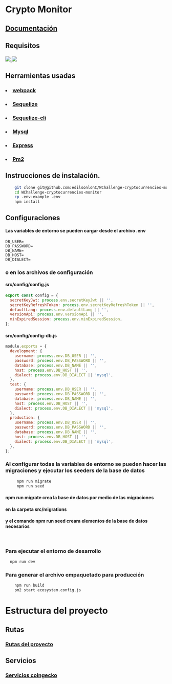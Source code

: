 # Crypto Monitor

## <a href="https://app.swaggerhub.com/apis-docs/eddylson/WChallenge/1.0.0"> Documentación </a>

## <p> Requisitos </p>

<a href="https://www.npmjs.com/"> 
<img src="https://img.shields.io/npm/v/npm"> </a>
<a href="https://nodejs.org/es/"> 
<img src="https://img.shields.io/badge/node%40latest-%3E%3D%2016.0.0-brightgreen"> 
</a>

## Herramientas usadas

### <ul>

### <li><a href="https://webpack.js.org/"> webpack </a> </li>

### <li> <a href="https://sequelize.org/master/manual/getting-started.html"> Sequelize </a></li>

### <li> <a href="https://sequelize.org/master/manual/migrations.html"> Sequelize-cli </a> </li>

### <li> <a href="https://www.mysql.com/"> Mysql</a> </li>

### <li> <a href="https://expressjs.com/es/"> Express</a> </li>

### <li> <a href="https://pm2.keymetrics.io/"> Pm2 </a> </li>

</ul>
 
## Instrucciones de instalación.

```bash
    git clone git@github.com:edilsonlonC/WChallenge-cryptocurrencies-monitor.git
    cd WChallenge-cryptocurrencies-monitor
    cp .env-example .env
    npm install
```

## Configuraciones

#### Las variables de entorno se pueden cargar desde el archivo .env

```
DB_USER=
DB_PASSWORD=
DB_NAME=
DB_HOST=
DB_DIALECT=
```

### o en los archivos de configuración

#### src/config/config.js

```js
export const config = {
  secretKeyJwt: process.env.secretKeyJwt || '',
  secretKeyRefreshToken: process.env.secretKeyRefreshToken || '',
  defaultLang: process.env.defaultLang || '',
  versionApi: process.env.versionApi || '',
  minExpiredSession: process.env.minExpiredSession,
};
```

#### src/config/config-db.js

```js
module.exports = {
  development: {
    username: process.env.DB_USER || '',
    password: process.env.DB_PASSWORD || '',
    database: process.env.DB_NAME || '',
    host: process.env.DB_HOST || '',
    dialect: process.env.DB_DIALECT || 'mysql',
  },
  test: {
    username: process.env.DB_USER || '',
    password: process.env.DB_PASSWORD || '',
    database: process.env.DB_NAME || '',
    host: process.env.DB_HOST || '',
    dialect: process.env.DB_DIALECT || 'mysql',
  },
  production: {
    username: process.env.DB_USER || '',
    password: process.env.DB_PASSWORD || '',
    database: process.env.DB_NAME || '',
    host: process.env.DB_HOST || '',
    dialect: process.env.DB_DIALECT || 'mysql',
  },
};
```

### Al configurar todas la variables de entorno se pueden hacer las migraciones y ejecutar los seeders de la base de datos

```bash
     npm run migrate
     npm run seed
```

#### npm run migrate crea la base de datos por medio de las migraciones

#### en la carpeta src/migrations

#### y el comando npm run seed creara elementos de la base de datos necesarios

<br>

### Para ejecutar el entorno de desarrollo
``` bash
  npm run dev
```

### Para generar el archivo empaquetado para producción

```bash
    npm run build
    pm2 start ecosystem.config.js
```

# Estructura del proyecto

## Rutas

### [Rutas del proyecto](src/routes/README.md)

## Servicios

### [Servicios coingecko](https://github.com/miscavage/CoinGecko-API)
